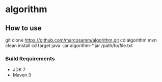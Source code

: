 # algorithm

## How to use

git clone https://github.com/marcosamm/algorithm.git
cd algorithm
mvn clean install
cd target
java -jar algorithm-*.jar /path/to/file.txt

### Build Requirements
* JDK 7
* Maven 3 